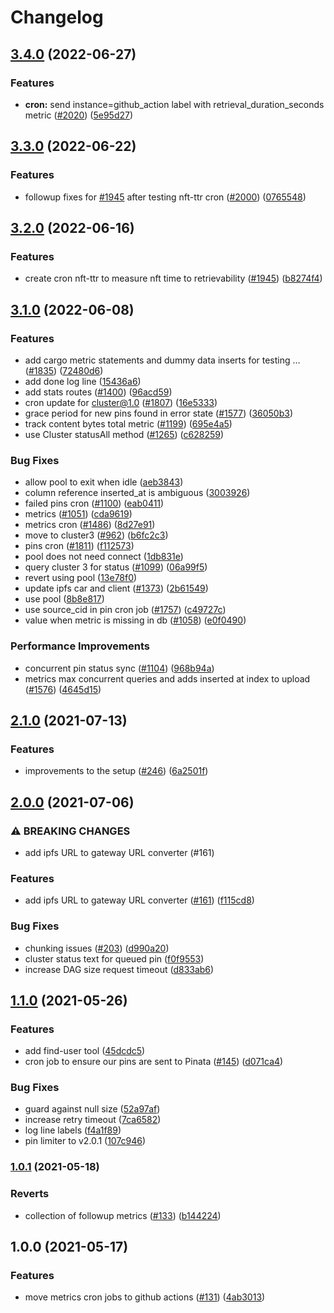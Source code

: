 # Changelog

## [3.4.0](https://github.com/nftstorage/nft.storage/compare/cron-v3.3.0...cron-v3.4.0) (2022-06-27)


### Features

* **cron:** send instance=github_action label with retrieval_duration_seconds metric ([#2020](https://github.com/nftstorage/nft.storage/issues/2020)) ([5e95d27](https://github.com/nftstorage/nft.storage/commit/5e95d27c94f7253dac00db0591992b5502cdacc2))

## [3.3.0](https://github.com/nftstorage/nft.storage/compare/cron-v3.2.0...cron-v3.3.0) (2022-06-22)


### Features

* followup fixes for [#1945](https://github.com/nftstorage/nft.storage/issues/1945) after testing nft-ttr cron  ([#2000](https://github.com/nftstorage/nft.storage/issues/2000)) ([0765548](https://github.com/nftstorage/nft.storage/commit/0765548a4f46ebd2ccd1f5358e68686e766af1d8))

## [3.2.0](https://github.com/nftstorage/nft.storage/compare/cron-v3.1.0...cron-v3.2.0) (2022-06-16)


### Features

* create cron nft-ttr to measure nft time to retrievability ([#1945](https://github.com/nftstorage/nft.storage/issues/1945)) ([b8274f4](https://github.com/nftstorage/nft.storage/commit/b8274f467f5e85d569c2635e179e255c29c8b1af))

## [3.1.0](https://github.com/nftstorage/nft.storage/compare/cron-v3.0.0...cron-v3.1.0) (2022-06-08)


### Features

* add cargo metric statements and dummy data inserts for testing … ([#1835](https://github.com/nftstorage/nft.storage/issues/1835)) ([72480d6](https://github.com/nftstorage/nft.storage/commit/72480d6a9719308bf4a8a81c34764a51f5f58cfa))
* add done log line ([15436a6](https://github.com/nftstorage/nft.storage/commit/15436a6f9f740785d3462964c1b8ff449ccbb7f5))
* add stats routes ([#1400](https://github.com/nftstorage/nft.storage/issues/1400)) ([96acd59](https://github.com/nftstorage/nft.storage/commit/96acd592b8e0cc36f2adaf542ef4921cfa8bea22))
* cron update for cluster@1.0 ([#1807](https://github.com/nftstorage/nft.storage/issues/1807)) ([16e5333](https://github.com/nftstorage/nft.storage/commit/16e5333346d22c7c2d212ca0a80ff712fbc6ba2b))
* grace period for new pins found in error state ([#1577](https://github.com/nftstorage/nft.storage/issues/1577)) ([36050b3](https://github.com/nftstorage/nft.storage/commit/36050b3a8b52ad71348cca346a7dd3933b6f168f))
* track content bytes total metric ([#1199](https://github.com/nftstorage/nft.storage/issues/1199)) ([695e4a5](https://github.com/nftstorage/nft.storage/commit/695e4a5d7bbefc125291cfd001a743683efb6808))
* use Cluster statusAll method ([#1265](https://github.com/nftstorage/nft.storage/issues/1265)) ([c628259](https://github.com/nftstorage/nft.storage/commit/c628259179db7890335c476fffeff636b9fd0c26))


### Bug Fixes

* allow pool to exit when idle ([aeb3843](https://github.com/nftstorage/nft.storage/commit/aeb38439bc98f90877763d51e03ffe0247f236f3))
* column reference inserted_at is ambiguous ([3003926](https://github.com/nftstorage/nft.storage/commit/3003926c399be163fd09b3e4788699ac8f850f61))
* failed pins cron ([#1100](https://github.com/nftstorage/nft.storage/issues/1100)) ([eab0411](https://github.com/nftstorage/nft.storage/commit/eab0411b1215791469fa691edfb33d3b9ed398d1))
* metrics ([#1051](https://github.com/nftstorage/nft.storage/issues/1051)) ([cda9619](https://github.com/nftstorage/nft.storage/commit/cda9619d9dcdd26a449d20d78fec769d7ec20c28))
* metrics cron ([#1486](https://github.com/nftstorage/nft.storage/issues/1486)) ([8d27e91](https://github.com/nftstorage/nft.storage/commit/8d27e919b734194cdd459c4714fe96eec748a119))
* move to cluster3 ([#962](https://github.com/nftstorage/nft.storage/issues/962)) ([b6fc2c3](https://github.com/nftstorage/nft.storage/commit/b6fc2c3dfb1813f36f6a35e38c5f89fffb15e238))
* pins cron ([#1811](https://github.com/nftstorage/nft.storage/issues/1811)) ([f112573](https://github.com/nftstorage/nft.storage/commit/f1125738ba8e9c70a4a4da2cd8d3cbb48cb5b4c2))
* pool does not need connect ([1db831e](https://github.com/nftstorage/nft.storage/commit/1db831e0548c5996569a8dfc9884a6feabdf52c5))
* query cluster 3 for status ([#1099](https://github.com/nftstorage/nft.storage/issues/1099)) ([06a99f5](https://github.com/nftstorage/nft.storage/commit/06a99f512f461c75b90a41de09ef89cec6a85a84))
* revert using pool ([13e78f0](https://github.com/nftstorage/nft.storage/commit/13e78f0ee2ac9deff979da696ff3a481695eee22))
* update ipfs car and client ([#1373](https://github.com/nftstorage/nft.storage/issues/1373)) ([2b61549](https://github.com/nftstorage/nft.storage/commit/2b61549f4f31684a6afca28c9f7ed39dc076ada2))
* use pool ([8b8e817](https://github.com/nftstorage/nft.storage/commit/8b8e817379245b8cf2cfab135124d4636efbc6de))
* use source_cid in pin cron job ([#1757](https://github.com/nftstorage/nft.storage/issues/1757)) ([c49727c](https://github.com/nftstorage/nft.storage/commit/c49727c6159c37843f8b61957a6c97b2f1123637))
* value when metric is missing in db ([#1058](https://github.com/nftstorage/nft.storage/issues/1058)) ([e0f0490](https://github.com/nftstorage/nft.storage/commit/e0f049049efa4dc9d2bf2b9720cec119b917cb1c))


### Performance Improvements

* concurrent pin status sync ([#1104](https://github.com/nftstorage/nft.storage/issues/1104)) ([968b94a](https://github.com/nftstorage/nft.storage/commit/968b94a7977397804113d54b519afd1f1aaa03bd))
* metrics max concurrent queries and adds inserted at index to upload ([#1576](https://github.com/nftstorage/nft.storage/issues/1576)) ([4645d15](https://github.com/nftstorage/nft.storage/commit/4645d1594ec93eefee2d2d8f783b6ff5be5cfd8e))

## [2.1.0](https://www.github.com/nftstorage/nft.storage/compare/cron-v2.0.0...cron-v2.1.0) (2021-07-13)


### Features

* improvements to the setup ([#246](https://www.github.com/nftstorage/nft.storage/issues/246)) ([6a2501f](https://www.github.com/nftstorage/nft.storage/commit/6a2501f5c340af87c1571886961920280afec249))

## [2.0.0](https://www.github.com/nftstorage/nft.storage/compare/cron-v1.1.0...cron-v2.0.0) (2021-07-06)


### ⚠ BREAKING CHANGES

* add ipfs URL to gateway URL converter (#161)

### Features

* add ipfs URL to gateway URL converter ([#161](https://www.github.com/nftstorage/nft.storage/issues/161)) ([f115cd8](https://www.github.com/nftstorage/nft.storage/commit/f115cd8964bc565fc1a3313fc8d2fb3a392dd0ac))


### Bug Fixes

* chunking issues ([#203](https://www.github.com/nftstorage/nft.storage/issues/203)) ([d990a20](https://www.github.com/nftstorage/nft.storage/commit/d990a207fd99aa74bde56a5d6b79e5027cf42287))
* cluster status text for queued pin ([f0f9553](https://www.github.com/nftstorage/nft.storage/commit/f0f955305e9d65b6993f04a18b30673e5f8bc5e6))
* increase DAG size request timeout ([d833ab6](https://www.github.com/nftstorage/nft.storage/commit/d833ab631b865e9406b6434769d934f8c1bde946))

## [1.1.0](https://www.github.com/nftstorage/nft.storage/compare/cron-v1.0.1...cron-v1.1.0) (2021-05-26)


### Features

* add find-user tool ([45dcdc5](https://www.github.com/nftstorage/nft.storage/commit/45dcdc55b552d1b6ba8f3ba1db9f6a263fcf7e2f))
* cron job to ensure our pins are sent to Pinata ([#145](https://www.github.com/nftstorage/nft.storage/issues/145)) ([d071ca4](https://www.github.com/nftstorage/nft.storage/commit/d071ca4bb0921f9a663f8024a0e0e8a0fc7de0dd))


### Bug Fixes

* guard against null size ([52a97af](https://www.github.com/nftstorage/nft.storage/commit/52a97af6a2cf2be4b8dee1de946f05179b361358))
* increase retry timeout ([7ca6582](https://www.github.com/nftstorage/nft.storage/commit/7ca6582f0fd9ce07a59c7766fc3c907fe3d1fbf0))
* log line labels ([f4a1f89](https://www.github.com/nftstorage/nft.storage/commit/f4a1f890f4820aae92d2fcecd630ad972658e4c9))
* pin limiter to v2.0.1 ([107c946](https://www.github.com/nftstorage/nft.storage/commit/107c9462fc6f9118e8b390c6cbc18ef0bc55f18c))

### [1.0.1](https://www.github.com/nftstorage/nft.storage/compare/cron-v1.0.0...cron-v1.0.1) (2021-05-18)


### Reverts

* collection of followup metrics ([#133](https://www.github.com/nftstorage/nft.storage/issues/133)) ([b144224](https://www.github.com/nftstorage/nft.storage/commit/b144224ace1e67ba415206a6a3d9fcb071fbf878))

## 1.0.0 (2021-05-17)


### Features

* move metrics cron jobs to github actions ([#131](https://www.github.com/nftstorage/nft.storage/issues/131)) ([4ab3013](https://www.github.com/nftstorage/nft.storage/commit/4ab30134173764b82d1fb1887dafcb6e8f98ef9d))
